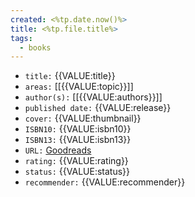 ```yaml
---
created: <%tp.date.now()%>
title: <%tp.file.title%>
tags:
  - books
---
```


- `title:` {{VALUE:title}}
- `areas:` [[{{VALUE:topic}}]]
- `author(s):` [[{{VALUE:authors}}]]
- `published date:` {{VALUE:release}}
- `cover:` {{VALUE:thumbnail}}
- `ISBN10:` {{VALUE:isbn10}}
- `ISBN13:` {{VALUE:isbn13}}
- `URL:` [Goodreads]({{VALUE:goodreadsURL}})
- `rating:` {{VALUE:rating}}
- `status:` {{VALUE:status}}
- `recommender:` {{VALUE:recommender}}
